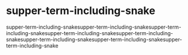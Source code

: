 # supper-term-including-snake
supper-term-including-snakesupper-term-including-snakesupper-term-including-snakesupper-term-including-snakesupper-term-including-snakesupper-term-including-snakesupper-term-including-snakesupper-term-including-snake
